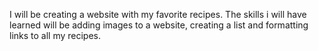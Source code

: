 I will be creating a website with my favorite recipes. The skills i will have learned will be adding images to a website, creating a list and formatting links to all my recipes.